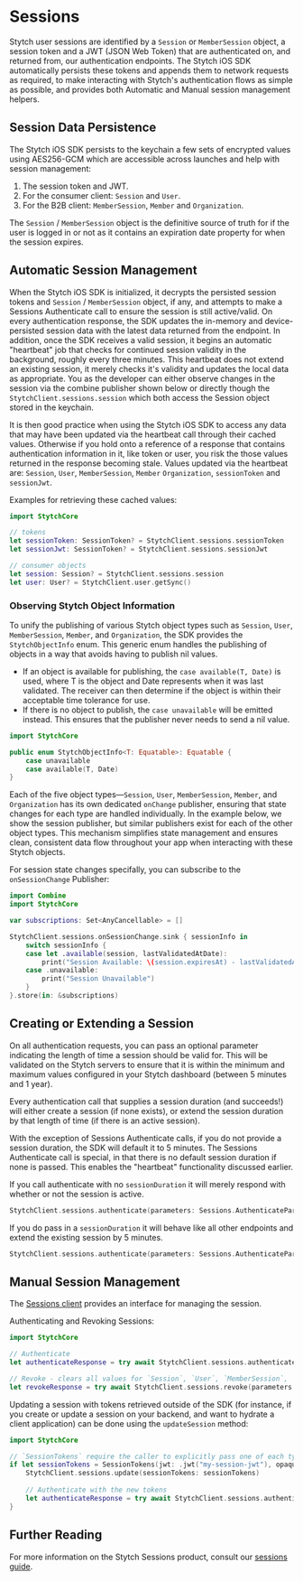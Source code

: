 # Sessions
Stytch user sessions are identified by a `Session` or `MemberSession` object, a session token and a JWT (JSON Web Token) that are authenticated on, and returned from, our authentication endpoints. The Stytch iOS SDK automatically persists these tokens and appends them to network requests as required, to make interacting with Stytch's authentication flows as simple as possible, and provides both Automatic and Manual session management helpers.

## Session Data Persistence
The Stytch iOS SDK persists to the keychain a few sets of encrypted values using AES256-GCM which are accessible across launches and help with session management:
1. The session token and JWT.
2. For the consumer client: `Session` and `User`.
3. For the B2B client: `MemberSession`, `Member` and `Organization`.

The `Session` / `MemberSession` object is the definitive source of truth for if the user is logged in or not as it contains an expiration date property for when the session expires.

## Automatic Session Management
When the Stytch iOS SDK is initialized, it decrypts the persisted session tokens and `Session` / `MemberSession` object, if any, and attempts to make a Sessions Authenticate call to ensure the session is still active/valid. On every authentication response, the SDK updates the in-memory and device-persisted session data with the latest data returned from the endpoint. In addition, once the SDK receives a valid session, it begins an automatic "heartbeat" job that checks for continued session validity in the background, roughly every three minutes. This heartbeat does not extend an existing session, it merely checks it's validity and updates the local data as appropriate. You as the developer can either observe changes in the session via the combine publisher shown below or directly though the `StytchClient.sessions.session` which both access the Session object stored in the keychain.

It is then good practice when using the Stytch iOS SDK to access any data that may have been updated via the heartbeat call through their cached values. Otherwise if you hold onto a reference of a response that contains authentication information in it, like token or user, you risk the those values returned in the response becoming stale. Values updated via the heartbeat are: `Session`, `User`, `MemberSession`, `Member` `Organization`, `sessionToken` and  `sessionJwt`. 

Examples for retrieving these cached values:
```swift
import StytchCore

// tokens
let sessionToken: SessionToken? = StytchClient.sessions.sessionToken
let sessionJwt: SessionToken? = StytchClient.sessions.sessionJwt

// consumer objects
let session: Session? = StytchClient.sessions.session
let user: User? = StytchClient.user.getSync()
```

### Observing Stytch Object Information

To unify the publishing of various Stytch object types such as `Session`, `User`, `MemberSession`, `Member`, and `Organization`, the SDK provides the `StytchObjectInfo` enum. This generic enum handles the publishing of objects in a way that avoids having to publish nil values.
* If an object is available for publishing, the `case available(T, Date)` is used, where T is the object and Date represents when it was last validated. The receiver can then determine if the object is within their acceptable time tolerance for use.
* If there is no object to publish, the `case unavailable` will be emitted instead. This ensures that the publisher never needs to send a nil value.

```swift
import StytchCore

public enum StytchObjectInfo<T: Equatable>: Equatable {
    case unavailable
    case available(T, Date)
}
```

Each of the five object types—`Session`, `User`, `MemberSession`, `Member`, and `Organization` has its own dedicated `onChange` publisher, ensuring that state changes for each type are handled individually. In the example below, we show the session publisher, but similar publishers exist for each of the other object types. This mechanism simplifies state management and ensures clean, consistent data flow throughout your app when interacting with these Stytch objects.

For session state changes specifally, you can subscribe to the `onSessionChange` Publisher:
```swift
import Combine
import StytchCore

var subscriptions: Set<AnyCancellable> = []

StytchClient.sessions.onSessionChange.sink { sessionInfo in
    switch sessionInfo {
    case let .available(session, lastValidatedAtDate):
        print("Session Available: \(session.expiresAt) - lastValidatedAtDate: \(lastValidatedAtDate)")
    case .unavailable:
        print("Session Unavailable")
    }
}.store(in: &subscriptions)
```

## Creating or Extending a Session
On all authentication requests, you can pass an optional parameter indicating the length of time a session should be valid for. This will be validated on the Stytch servers to ensure that it is within the minimum and maximum values configured in your Stytch dashboard (between 5 minutes and 1 year). 

Every authentication call that supplies a session duration (and succeeds!) will either create a session (if none exists), or extend the session duration by that length of time (if there is an active session).

With the exception of Sessions Authenticate calls, if you do not provide a session duration, the SDK will default it to 5 minutes. The Sessions Authenticate call is special, in that there is no default session duration if none is passed. This enables the "heartbeat" functionality discussed earlier. 

If you call authenticate with no `sessionDuration` it will merely respond with whether or not the session is active.
```swift
StytchClient.sessions.authenticate(parameters: Sessions.AuthenticateParameters()) 
```

If you do pass in a `sessionDuration` it will behave like all other endpoints and extend the existing session by 5 minutes.
```swift
StytchClient.sessions.authenticate(parameters: Sessions.AuthenticateParameters(sessionDuration: Minutes(rawValue: 5)))
``` 

## Manual Session Management
The [Sessions client](../Sources/StytchCore/StytchClient/StytchClient+Sessions.swift) provides an interface for managing the session.

Authenticating and Revoking Sessions:
```swift
import StytchCore

// Authenticate
let authenticateResponse = try await StytchClient.sessions.authenticate(parameters: Sessions.AuthenticateParameters())

// Revoke - clears all values for `Session`, `User`, `MemberSession`, `Member` `Organization`, `sessionToken` and  `sessionJwt`
let revokeResponse = try await StytchClient.sessions.revoke(parameters: Sessions.RevokeParameters())
```

Updating a session with tokens retrieved outside of the SDK (for instance, if you create or update a session on your backend, and want to hydrate a client application) can be done using the `updateSession` method:
```swift
import StytchCore

// `SessionTokens` require the caller to explicitly pass one of each type of non nil token in order to update a session.
if let sessionTokens = SessionTokens(jwt: .jwt("my-session-jwt"), opaque: .opaque("my-session-token")) {
    StytchClient.sessions.update(sessionTokens: sessionTokens)
    
    // Authenticate with the new tokens
    let authenticateResponse = try await StytchClient.sessions.authenticate(parameters: Sessions.AuthenticateParameters())
}
```

## Further Reading
For more information on the Stytch Sessions product, consult our [sessions guide](https://stytch.com/docs/guides/sessions/using-sessions).
